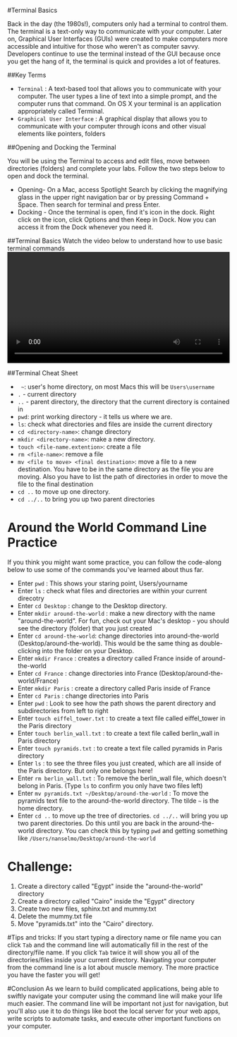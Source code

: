 #Terminal Basics

Back in the day (the 1980s!), computers only had a terminal to control them. The terminal is a text-only way to communicate with your computer. Later on, Graphical User Interfaces (GUIs) were created to make computers more accessible and intuitive for those who weren't as computer savvy. Developers continue to use the terminal instead of the GUI because once you get the hang of it, the terminal is quick and provides a lot of features.

##Key Terms
* `Terminal` : A text-based tool that allows you to communicate with your computer. The user types a line of text into a simple prompt, and the computer runs that command. On OS X your terminal is an application appropriately called Terminal. <br>
* `Graphical User Interface` : A graphical display that allows you to communicate with your computer through icons and other visual elements like pointers, folders


##Opening and Docking the Terminal

You will be using the Terminal to access and edit files, move between directories (folders) and complete your labs. Follow the two steps below to open and dock the terminal.
+  Opening- On a Mac, access Spotlight Search by clicking the magnifying glass in the upper right navigation bar or by pressing Command + Space. Then search for terminal and press Enter.
+  Docking - Once the terminal is open, find it's icon in the dock. Right click on the icon, click Options and then Keep in Dock. Now you can access it from the Dock whenever you need it. 


##Terminal Basics
Watch the video below to understand how to use basic terminal commands
<video controls width="100%">
  <source src="//flatiron-videos.s3.amazonaws.com/ironboard/command-line-basics.mp4" type="video/mp4" >
</video>

##Terminal Cheat Sheet
+ ` ~`: user's home directory, on most Macs this will be `Users\username`
+ `.` - current directory
+ `..` - parent directory, the directory that the current directory is contained in
+ `pwd`: print working directory - it tells us where we are.
+ `ls`: check what directories and files are inside the current directory
+ `cd <directory-name>`: change directory
+ `mkdir <directory-name>`: make a new directory.
+ `touch <file-name.extention>`: create a file
+ `rm <file-name>`: remove a file
+ `mv <file to move> <final destination>`: move a file to a new destination. You have to be in the same directory as the file you are moving. Also you have to list the path of directories in order to move the file to the final destination
+ `cd ..` to move up one directory.
+ `cd ../..` to bring you up two parent directories


# Around the World Command Line Practice 

If you think you might want some practice, you can follow the code-along below to use some of the commands you've learned about thus far. 

* Enter `pwd` : This shows your staring point, Users/yourname
* Enter `ls` : check what files and directories are within your current direcotry
* Enter `cd Desktop` : change to the Desktop directory.
* Enter `mkdir around-the-world` : make a new directory with the name "around-the-world". For fun, check out your Mac's desktop - you should see the directory (folder) that you just created
* Enter `cd around-the-world`: change directories into around-the-world (Desktop/around-the-world). This would be the same thing as double-clicking into the folder on your Desktop.
* Enter `mkdir France` : creates a directory called France inside of around-the-world 
* Enter `cd France` : change directories into France (Desktop/around-the-world/France)
* Enter `mkdir Paris` : create a directory called Paris inside of France 
* Enter `cd Paris` : change directories into Paris
* Enter `pwd` : Look to see how the path shows the parent directory and subdirectories from left to right
* Enter `touch eiffel_tower.txt` : to create a text file called eiffel_tower in the Paris directory
* Enter `touch berlin_wall.txt` : to create a text file called berlin_wall in Paris directory
* Enter `touch pyramids.txt` : to create a text file called pyramids in Paris directory
* Enter `ls` : to see the three files you just created, which are all inside of the Paris directory. But only one belongs here!
* Enter `rm berlin_wall.txt` : To remove the berlin_wall file, which doesn't belong in Paris. (Type `ls` to confirm you only have two files left)
* Enter `mv pyramids.txt ~/Desktop/around-the-world` : To move the pyramids text file to the around-the-world directory. The tilde `~` is the home directory.
* Enter `cd ..` to move up the tree of directories. `cd ../..` will bring you up two parent directories. Do this until you are back in the around-the-world directory. You can check this by typing `pwd` and getting something like `/Users/nanselmo/Desktop/around-the-world`


# Challenge:
1. Create a directory called "Egypt" inside the "around-the-world" directory
2. Create a directory called "Cairo" inside the "Egypt" directory
3. Create two new files, sphinx.txt and mummy.txt
4. Delete the mummy.txt file
3. Move "pyramids.txt" into the "Cairo" directory. 


#Tips and tricks:
If you start typing a directory name or file name you can click `Tab` and the command line will automatically fill in the rest of the directory/file name. If you click `Tab` twice it will show you all of the directories/files inside your current directory.
Navigating your computer from the command line is a lot about muscle memory. The more practice you have the faster you will get!

#Conclusion
As we learn to build complicated applications, being able to swiftly navigate your computer using the command line will make your life much easier. The command line will be important not just for navigation, but you'll also use it to do things like boot the local server for your web apps, write scripts to automate tasks, and execute other important functions on your computer.



